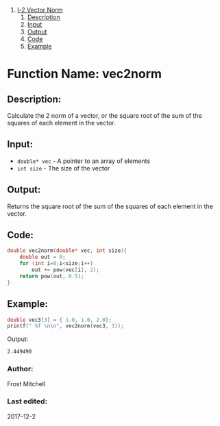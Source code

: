 1. [l-2 Vector Norm](#function-name-vec2norm)
    1. [Description](#description)
    2. [Input](#input)
    3. [Output](#output)
    4. [Code](#code)
    5. [Example](#example)

# Function Name: vec2norm

## Description: 
Calculate the 2 norm of a vector, or the square root of the sum of the squares of each element in the vector.

## Input:
*  `double* vec` - A pointer to an array of elements  
*  `int size` - The size of the vector  

## Output:
Returns the square root of the sum of the squares of each element in the vector.

## Code:
```c
double vec2norm(double* vec, int size){
    double out = 0;
    for (int i=0;i<size;i++)
        out += pow(vec[i], 2);
    return pow(out, 0.5);
}
```

## Example:
```c
double vec3[3] = { 1.0, 1.0, 2.0};
printf(" %f \n\n", vec2norm(vec3, 3));
```
Output:
```
2.449490 
```


### Author: 
Frost Mitchell

### Last edited:
2017-12-2
